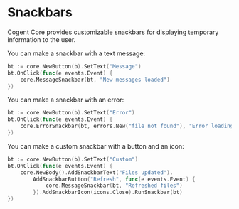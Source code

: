 # Snackbars

Cogent Core provides customizable snackbars for displaying temporary information to the user.

You can make a snackbar with a text message:

```Go
bt := core.NewButton(b).SetText("Message")
bt.OnClick(func(e events.Event) {
    core.MessageSnackbar(bt, "New messages loaded")
})
```

You can make a snackbar with an error:

```Go
bt := core.NewButton(b).SetText("Error")
bt.OnClick(func(e events.Event) {
    core.ErrorSnackbar(bt, errors.New("file not found"), "Error loading page")
})
```

You can make a custom snackbar with a button and an icon:

```Go
bt := core.NewButton(b).SetText("Custom")
bt.OnClick(func(e events.Event) {
    core.NewBody().AddSnackbarText("Files updated").
        AddSnackbarButton("Refresh", func(e events.Event) {
            core.MessageSnackbar(bt, "Refreshed files")
        }).AddSnackbarIcon(icons.Close).RunSnackbar(bt)
})
```
